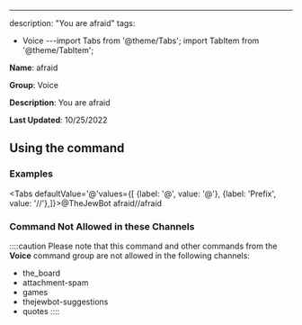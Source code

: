 ---
description: "You are afraid"
tags:
  - Voice
---import Tabs from '@theme/Tabs';
import TabItem from '@theme/TabItem';

**Name**: afraid

**Group**: Voice

**Description**: You are afraid

**Last Updated**: 10/25/2022

## Using the command

### Examples
<Tabs defaultValue='@'values={[ {label: '@', value: '@'}, {label: 'Prefix', value: '//'},]}><TabItem value='@'>@TheJewBot afraid</TabItem><TabItem value='//'>//afraid</TabItem></Tabs>

### Command Not Allowed in these Channels
::::caution Please note that this command and other commands from the **Voice** command group are not allowed in the following channels:
- the_board
- attachment-spam
- games
- thejewbot-suggestions
- quotes
::::